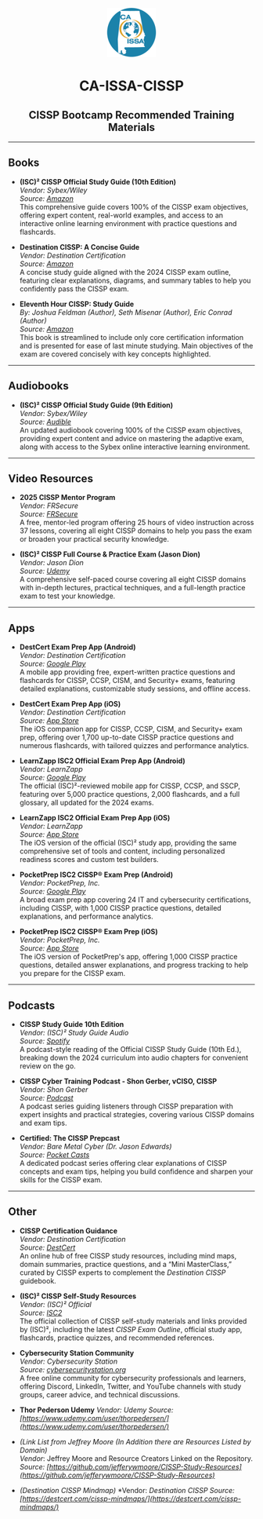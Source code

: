 <p align="center">
  <img src="https://github.com/Space-C0wboy/CA-ISSA-CISSP/blob/main/CAISSA-e1627582899389.png?raw=true" alt="CA-ISSA CISSP Workshop" />
</p>


<h1 align="center">CA-ISSA-CISSP</h1>
<h2 align="center">CISSP Bootcamp Recommended Training Materials</h1>

---

## Books

- **(ISC)² CISSP Official Study Guide (10th Edition)**  
  *Vendor: Sybex/Wiley*  
  *Source: [Amazon](https://www.amazon.com/dp/1394254695)*  
  This comprehensive guide covers 100% of the CISSP exam objectives, offering expert content, real-world examples, and access to an interactive online learning environment with practice questions and flashcards.

- **Destination CISSP: A Concise Guide**  
  *Vendor: Destination Certification*  
  *Source: [Amazon](https://www.amazon.com/dp/B0BT1Y6DYL)*  
  A concise study guide aligned with the 2024 CISSP exam outline, featuring clear explanations, diagrams, and summary tables to help you confidently pass the CISSP exam.

- **Eleventh Hour CISSP: Study Guide**  
  *By: Joshua Feldman (Author), Seth Misenar (Author), Eric Conrad (Author)*  
  *Source: [Amazon](https://www.amazon.com/Eleventh-Hour-CISSP-Study-Guide/dp/0124171427)*  
  This book is streamlined to include only core certification information and is presented for ease of last minute studying. Main objectives of the exam are covered concisely with key concepts highlighted.

---

## Audiobooks

- **(ISC)² CISSP Official Study Guide (9th Edition)**  
  *Vendor: Sybex/Wiley*  
  *Source: [Audible](https://www.audible.com/pd/ISC2-CISSP-Certified-Information-Systems-Security-Professional-Official-Study-Guide-9th-Edition-Audiobook/B0BWX1NDWS)*  
  An updated audiobook covering 100% of the CISSP exam objectives, providing expert content and advice on mastering the adaptive exam, along with access to the Sybex online interactive learning environment.

---

## Video Resources

- **2025 CISSP Mentor Program**  
  *Vendor: FRSecure*  
  *Source: [FRSecure](https://frsecure.com/cissp-mentor-program/)*  
  A free, mentor-led program offering 25 hours of video instruction across 37 lessons, covering all eight CISSP domains to help you pass the exam or broaden your practical security knowledge.

- **(ISC)² CISSP Full Course & Practice Exam (Jason Dion)**  
  *Vendor: Jason Dion*  
  *Source: [Udemy](https://www.udemy.com/course/isc2-cissp-full-course-practice-exam/)*  
  A comprehensive self-paced course covering all eight CISSP domains with in-depth lectures, practical techniques, and a full-length practice exam to test your knowledge.

---

## Apps

- **DestCert Exam Prep App (Android)**  
  *Vendor: Destination Certification*  
  *Source: [Google Play](https://play.google.com/store/apps/details?id=com.destcert.app)*  
  A mobile app providing free, expert-written practice questions and flashcards for CISSP, CCSP, CISM, and Security+ exams, featuring detailed explanations, customizable study sessions, and offline access.

- **DestCert Exam Prep App (iOS)**  
  *Vendor: Destination Certification*  
  *Source: [App Store](https://apps.apple.com/us/app/destination-certification/id6469578076)*  
  The iOS companion app for CISSP, CCSP, CISM, and Security+ exam prep, offering over 1,700 up-to-date CISSP practice questions and numerous flashcards, with tailored quizzes and performance analytics.

- **LearnZapp ISC2 Official Exam Prep App (Android)**  
  *Vendor: LearnZapp*  
  *Source: [Google Play](https://play.google.com/store/apps/details?id=com.learnzapp.cissp)*  
  The official (ISC)²-reviewed mobile app for CISSP, CCSP, and SSCP, featuring over 5,000 practice questions, 2,000 flashcards, and a full glossary, all updated for the 2024 exams.

- **LearnZapp ISC2 Official Exam Prep App (iOS)**  
  *Vendor: LearnZapp*  
  *Source: [App Store](https://apps.apple.com/us/app/id1555533017)*  
  The iOS version of the official (ISC)² study app, providing the same comprehensive set of tools and content, including personalized readiness scores and custom test builders.

- **PocketPrep ISC2 CISSP® Exam Prep (Android)**  
  *Vendor: PocketPrep, Inc.*  
  *Source: [Google Play](https://play.google.com/store/apps/details?id=com.pocketprep.android.itcybersecurity)*  
  A broad exam prep app covering 24 IT and cybersecurity certifications, including CISSP, with 1,000 CISSP practice questions, detailed explanations, and performance analytics.

- **PocketPrep ISC2 CISSP® Exam Prep (iOS)**  
  *Vendor: PocketPrep, Inc.*  
  *Source: [App Store](https://apps.apple.com/us/app/it-cybersecurity-pocket-prep/id1501744813)*  
  The iOS version of PocketPrep's app, offering 1,000 CISSP practice questions, detailed answer explanations, and progress tracking to help you prepare for the CISSP exam.

---

## Podcasts

- **CISSP Study Guide 10th Edition**  
  *Vendor: (ISC)² Study Guide Audio*  
  *Source: [Spotify](https://open.spotify.com/show/6TwfSGne4GPJiDbZwBpOOv?si=646f2d16f0134226)*  
  A podcast-style reading of the Official CISSP Study Guide (10th Ed.), breaking down the 2024 curriculum into audio chapters for convenient review on the go.

- **CISSP Cyber Training Podcast - Shon Gerber, vCISO, CISSP**  
  *Vendor: Shon Gerber*  
  *Source: [Podcast](https://pca.st/4bmh05ys)*  
  A podcast series guiding listeners through CISSP preparation with expert insights and practical strategies, covering various CISSP domains and exam tips.

- **Certified: The CISSP Prepcast**  
  *Vendor: Bare Metal Cyber (Dr. Jason Edwards)*  
  *Source: [Pocket Casts](https://pca.st/bmbksf1h)*  
  A dedicated podcast series offering clear explanations of CISSP concepts and exam tips, helping you build confidence and sharpen your skills for the CISSP exam.

---

## Other

- **CISSP Certification Guidance**  
  *Vendor: Destination Certification*  
  *Source: [DestCert](https://destcert.com/cissp-certification-guidance/)*  
  An online hub of free CISSP study resources, including mind maps, domain summaries, practice questions, and a “Mini MasterClass,” curated by CISSP experts to complement the *Destination CISSP* guidebook.

- **(ISC)² CISSP Self-Study Resources**  
  *Vendor: (ISC)² Official*  
  *Source: [ISC2](https://www.isc2.org/certifications/cissp/cissp-self-study-resources)*  
  The official collection of CISSP self-study materials and links provided by (ISC)², including the latest *CISSP Exam Outline*, official study app, flashcards, practice quizzes, and recommended references.

- **Cybersecurity Station Community**  
  *Vendor: Cybersecurity Station*  
  *Source: [cybersecuritystation.org](https://cybersecuritystation.org/)*  
  A free online community for cybersecurity professionals and learners, offering Discord, LinkedIn, Twitter, and YouTube channels with study groups, career advice, and technical discussions.

 -  **Thor Pederson Udemy**
     *Vendor: Udemy*
     *Source: [https://www.udemy.com/user/thorpedersen/](https://www.udemy.com/user/thorpedersen/)*

- *(Link List from Jeffrey Moore (In Addition there are Resources Listed by Domain)*  
  *Vendor*: Jeffrey Moore and Resource Creators Linked on the Repository.
  *Source: [https://github.com/jefferywmoore/CISSP-Study-Resources](https://github.com/jefferywmoore/CISSP-Study-Resources)*

- *(Destination CISSP Mindmap)*
  *Vendor: *Destination CISSP*
  *Source: [https://destcert.com/cissp-mindmaps/](https://destcert.com/cissp-mindmaps/)*

